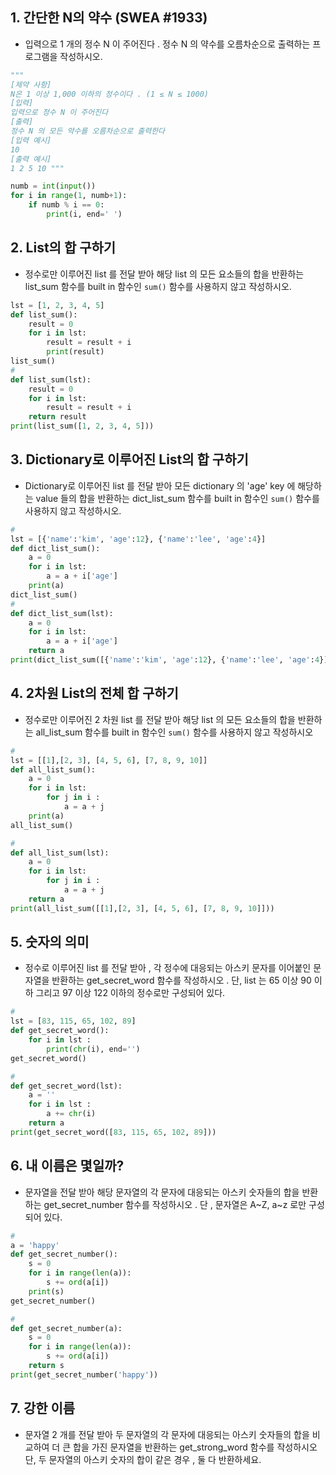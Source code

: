 ## 1. 간단한 N의 약수 (SWEA #1933)

- 입력으로 1 개의 정수 N 이 주어진다 . 정수 N 의 약수를 오름차순으로 출력하는
  프로그램을 작성하시오.

```python
"""
[제약 사항]
N은 1 이상 1,000 이하의 정수이다 . (1 ≤ N ≤ 1000)
[입력]
입력으로 정수 N 이 주어진다
[출력]
정수 N 의 모든 약수를 오름차순으로 출력한다
[입력 예시]
10
[출력 예시]
1 2 5 10 """

numb = int(input())
for i in range(1, numb+1):
    if numb % i == 0:
        print(i, end=' ') 
```

## 2. List의 합 구하기

- 정수로만 이루어진 list 를 전달 받아 해당 list 의 모든 요소들의 합을 반환하는
  list_sum 함수를 built in 함수인 ``sum()`` 함수를 사용하지 않고 작성하시오.

```python
lst = [1, 2, 3, 4, 5]
def list_sum():
    result = 0
    for i in lst:
        result = result + i
        print(result)
list_sum()
#
def list_sum(lst):
    result = 0
    for i in lst:
        result = result + i
    return result
print(list_sum([1, 2, 3, 4, 5]))
```

## 3. Dictionary로 이루어진 List의 합 구하기

- Dictionary로 이루어진 list 를 전달 받아 모든 dictionary 의 'age' key 에 해당하는 value
  들의 합을 반환하는 dict_list_sum 함수를 built in 함수인 ``sum()`` 함수를 사용하지 않고
  작성하시오.

```python
#
lst = [{'name':'kim', 'age':12}, {'name':'lee', 'age':4}]
def dict_list_sum():
    a = 0
    for i in lst:
        a = a + i['age']
    print(a)
dict_list_sum()
#
def dict_list_sum(lst):
    a = 0
    for i in lst:
        a = a + i['age']
    return a
print(dict_list_sum([{'name':'kim', 'age':12}, {'name':'lee', 'age':4}]))
```

## 4. 2차원 List의 전체 합 구하기

- 정수로만 이루어진 2 차원 list 를 전달 받아 해당 list 의 모든 요소들의 합을 반환하는
  all_list_sum 함수를 built in 함수인 ``sum()`` 함수를 사용하지 않고 작성하시오

```python
#
lst = [[1],[2, 3], [4, 5, 6], [7, 8, 9, 10]]
def all_list_sum():
    a = 0
    for i in lst:
        for j in i :
            a = a + j
    print(a)
all_list_sum()

#
def all_list_sum(lst):
    a = 0
    for i in lst:
        for j in i :
            a = a + j
    return a
print(all_list_sum([[1],[2, 3], [4, 5, 6], [7, 8, 9, 10]]))
```

## 5. 숫자의 의미

- 정수로 이루어진 list 를 전달 받아 , 각 정수에 대응되는 아스키 문자를 이어붙인
  문자열을 반환하는 get_secret_word 함수를 작성하시오 .
  단, list 는 65 이상 90 이하 그리고 97 이상 122 이하의 정수로만 구성되어 있다.

```python
#
lst = [83, 115, 65, 102, 89]
def get_secret_word():
    for i in lst :
        print(chr(i), end='')
get_secret_word()

#
def get_secret_word(lst):
    a = ''
    for i in lst :
        a += chr(i)
    return a
print(get_secret_word([83, 115, 65, 102, 89]))
```

## 6. 내 이름은 몇일까?

- 문자열을 전달 받아 해당 문자열의 각 문자에 대응되는 아스키 숫자들의 합을 반환하는
  get_secret_number 함수를 작성하시오 . 단 , 문자열은 A~Z, a~z 로만 구성되어 있다.

```python
#
a = 'happy'
def get_secret_number():
    s = 0
    for i in range(len(a)):
        s += ord(a[i])
    print(s)
get_secret_number()

#
def get_secret_number(a):
    s = 0
    for i in range(len(a)):
        s += ord(a[i])
    return s
print(get_secret_number('happy')) 
```

## 7. 강한 이름

- 문자열 2 개를 전달 받아 두 문자열의 각 문자에 대응되는 아스키 숫자들의 합을
  비교하여 더 큰 합을 가진 문자열을 반환하는 get_strong_word 함수를 작성하시오
  단, 두 문자열의 아스키 숫자의 합이 같은 경우 , 둘 다 반환하세요.

```python

```
